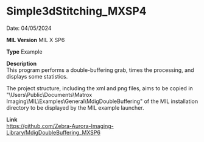 # Simple3dStitching_MXSP4

Date: 04/05/2024

**MIL Version** MIL X SP6

**Type** Example

**Description**  
This program performs a double-buffering grab, times the processing, and displays some statistics.

The project structure, including the xml and png files, aims to be copied in "\Users\Public\Documents\Matrox Imaging\MIL\Examples\General\MdigDoubleBuffering" of the MIL installation directory to be displayed by the MIL example launcher.

**Link**  
https://github.com/Zebra-Aurora-Imaging-Library/MdigDoubleBuffering_MXSP6
